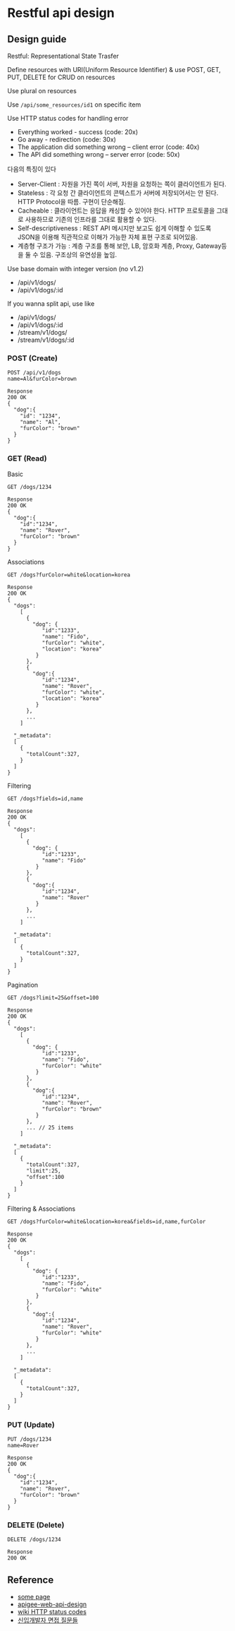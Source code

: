 # Restful api design

## Design guide

Restful: Representational State Trasfer

Define resources with URI(Uniform Resource Identifier) & use POST, GET, PUT, DELETE for CRUD on resources

Use plural on resources

Use `/api/some_resources/id1` on specific item

Use HTTP status codes for handling error

- Everything worked - success (code: 20x)
- Go away - redirection (code: 30x)
- The application did something wrong – client error (code: 40x)
- The API did something wrong – server error (code: 50x)

다음의 특징이 있다

- Server-Client : 자원을 가진 쪽이 서버, 자원을 요청하는 쪽이 클라이언트가 된다.
- Stateless : 각 요청 간 클라이언트의 콘텍스트가 서버에 저장되어서는 안 된다. HTTP Protocol을 따름. 구현이 단순해짐.
- Cacheable : 클라이언트는 응답을 캐싱할 수 있어야 한다. HTTP 프로토콜을 그대로 사용하므로 기존의 인프라를 그대로 활용할 수 있다.
- Self-descriptiveness : REST API 메시지만 보고도 쉽게 이해할 수 있도록 JSON을 이용해 직관적으로 이해가 가능한 자체 표현 구조로 되어있음.
- 계층형 구조가 가능 : 계층 구조를 통해 보안, LB, 암호화 계층, Proxy, Gateway등을 둘 수 있음. 구조상의 유연성을 높임.

Use base domain with integer version (no v1.2)

- /api/v1/dogs/
- /api/v1/dogs/:id

If you wanna split api, use like

- /api/v1/dogs/
- /api/v1/dogs/:id
- /stream/v1/dogs/
- /stream/v1/dogs/:id

### POST (Create)

```text
POST /api/v1/dogs
name=Al&furColor=brown

Response
200 OK
{
  "dog":{
    "id": "1234",
    "name": "Al",
    "furColor": "brown"
  }
}
```

### GET (Read)

Basic

```text
GET /dogs/1234

Response
200 OK
{
  "dog":{
    "id":"1234",
    "name": "Rover",
    "furColor": "brown"
  }
}
```

Associations

```text
GET /dogs?furColor=white&location=korea

Response
200 OK
{
  "dogs":
    [
      {
        "dog": {
           "id":"1233",
           "name": "Fido",
           "furColor": "white",
           "location": "korea"
         }
      },
      {
        "dog":{
           "id":"1234",
           "name": "Rover",
           "furColor": "white",
           "location": "korea"
         }
      },
      ...
    ]

  "_metadata":
  [
    {
      "totalCount":327,
    }
  ]
}
```

Filtering

```text
GET /dogs?fields=id,name

Response
200 OK
{
  "dogs":
    [
      {
        "dog": {
           "id":"1233",
           "name": "Fido"
         }
      },
      {
        "dog":{
           "id":"1234",
           "name": "Rover"
         }
      },
      ...
    ]

  "_metadata":
  [
    {
      "totalCount":327,
    }
  ]
}
```

Pagination

```text
GET /dogs?limit=25&offset=100

Response
200 OK
{
  "dogs":
    [
      {
        "dog": {
           "id":"1233",
           "name": "Fido",
           "furColor": "white"
         }
      },
      {
        "dog":{
           "id":"1234",
           "name": "Rover",
           "furColor": "brown"
         }
      },
      ... // 25 items
    ]

  "_metadata":
  [
    {
      "totalCount":327,
      "limit":25,
      "offset":100
    }
  ]
}
```

Filtering & Associations

```text
GET /dogs?furColor=white&location=korea&fields=id,name,furColor

Response
200 OK
{
  "dogs":
    [
      {
        "dog": {
           "id":"1233",
           "name": "Fido",
           "furColor": "white"
         }
      },
      {
        "dog":{
           "id":"1234",
           "name": "Rover",
           "furColor": "white"
         }
      },
      ...
    ]

  "_metadata":
  [
    {
      "totalCount":327,
    }
  ]
}
```

### PUT (Update)

```text
PUT /dogs/1234
name=Rover

Response
200 OK
{
  "dog":{
    "id":"1234",
    "name": "Rover",
    "furColor": "brown"
  }
}
```

### DELETE (Delete)

```text
DELETE /dogs/1234

Response
200 OK
```

## Reference

- [some page](/gmlwjd9405.github.io/2018/09/21/rest-and-restful.html)
- [apigee-web-api-design](https://pages.apigee.com/rs/apigee/images/api-design-ebook-2012-03.pdf)
- [wiki HTTP status codes](https://en.wikipedia.org/wiki/List_of_HTTP_status_codes)
- [신입개발자 면접 질문들](https://www.notion.so/54d624628a634c879cc93d94f54cd2d1#64a64b82f730455388cbb6332dc5b383)
